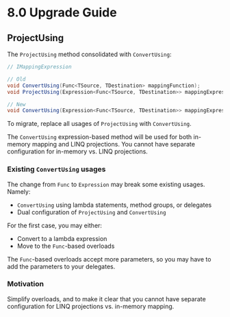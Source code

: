 # 8.0 Upgrade Guide

## ProjectUsing

The `ProjectUsing` method consolidated with `ConvertUsing`:

```c#
// IMappingExpression

// Old
void ConvertUsing(Func<TSource, TDestination> mappingFunction);
void ProjectUsing(Expression<Func<TSource, TDestination>> mappingExpression);

// New
void ConvertUsing(Expression<Func<TSource, TDestination>> mappingExpression);
```

To migrate, replace all usages of `ProjectUsing` with `ConvertUsing`.

The `ConvertUsing` expression-based method will be used for both in-memory mapping and LINQ projections. You cannot have separate configuration for in-memory vs. LINQ projections.

### Existing `ConvertUsing` usages

The change from `Func` to `Expression` may break some existing usages. Namely:

- `ConvertUsing` using lambda statements, method groups, or delegates
- Dual configuration of `ProjectUsing` and `ConvertUsing`

For the first case, you may either:

- Convert to a lambda expression
- Move to the `Func`-based overloads

The `Func`-based overloads accept more parameters, so you may have to add the parameters to your delegates.

### Motivation

Simplify overloads, and to make it clear that you cannot have separate configuration for LINQ projections vs. in-memory mapping.
